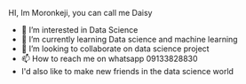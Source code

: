 HI, Im Moronkeji, you can call me Daisy
- 👀 I’m interested in Data Science
- 🌱 I’m currently learning Data science and machine learning
- 💞️ I’m looking to collaborate on data science project
- 📫 How to reach me on whatsapp 09133828830
- I'd also like to make new friends in the data science world

<!---
moronkejiJ/moronkejiJ is a ✨ special ✨ repository because its `README.md` (this file) appears on your GitHub profile.
You can click the Preview link to take a look at your changes.
--->
